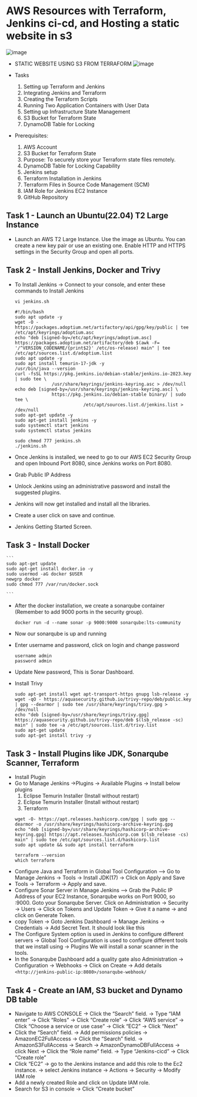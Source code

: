 # AWS Resources with Terraform, Jenkins ci-cd, and Hosting a static website in s3

   ![image](https://github.com/574n13y/Aws/assets/35293085/ac78fb9b-8eb0-41f5-898a-61f49ab8fd2e)

 - STATIC WEBSITE USING S3 FROM TERRAFORM
   ![image](https://github.com/574n13y/Aws/assets/35293085/7f530aee-cb7f-4381-a6c2-5af37f4ba900)

 - Tasks
   1. Setting up Terraform and Jenkins
   2. Integrating Jenkins and Terraform
   3. Creating the Terraform Scripts
   4. Running Two Application Containers with User Data
   5. Setting up Infrastructure State Management
   6. S3 Bucket for Terraform State
   7. DynamoDB Table for Locking

 - Prerequisites:
   1. AWS Account
   2. S3 Bucket for Terraform State
   3. Purpose: To securely store your Terraform state files remotely.
   4. DynamoDB Table for Locking Capability
   5. Jenkins setup
   6. Terraform Installation in Jenkins
   7. Terraform Files in Source Code Management (SCM)
   8. IAM Role for Jenkins EC2 Instance
   9. GitHub Repository
  

## Task 1 - Launch an Ubuntu(22.04) T2 Large Instance
  - Launch an AWS T2 Large Instance. Use the image as Ubuntu. You can create a new key pair or use an existing one. Enable HTTP and HTTPS settings in the Security Group and open all ports.

## Task 2 - Install Jenkins, Docker and Trivy
  - To Install Jenkins -> Connect to your console, and enter these commands to Install Jenkins
    ```
    vi jenkins.sh
    ```

    ```
    #!/bin/bash
    sudo apt update -y
    wget -O - https://packages.adoptium.net/artifactory/api/gpg/key/public | tee /etc/apt/keyrings/adoptium.asc
    echo "deb [signed-by=/etc/apt/keyrings/adoptium.asc] https://packages.adoptium.net/artifactory/deb $(awk -F= '/^VERSION_CODENAME/{print$2}' /etc/os-release) main" | tee /etc/apt/sources.list.d/adoptium.list
    sudo apt update -y
    sudo apt install temurin-17-jdk -y
    /usr/bin/java --version
    curl -fsSL https://pkg.jenkins.io/debian-stable/jenkins.io-2023.key | sudo tee \
                  /usr/share/keyrings/jenkins-keyring.asc > /dev/null
    echo deb [signed-by=/usr/share/keyrings/jenkins-keyring.asc] \
                  https://pkg.jenkins.io/debian-stable binary/ | sudo tee \
                              /etc/apt/sources.list.d/jenkins.list > /dev/null
    sudo apt-get update -y
    sudo apt-get install jenkins -y
    sudo systemctl start jenkins
    sudo systemctl status jenkins
    
    ```

    ```
    sudo chmod 777 jenkins.sh
    ./jenkins.sh
    ```
  - Once Jenkins is installed, we need to go to our AWS EC2 Security Group and open Inbound Port 8080, since Jenkins works on Port 8080.
  - Grab Public IP Address
  - Unlock Jenkins using an administrative password and install the suggested plugins.
  - Jenkins will now get installed and install all the libraries.
  - Create a user click on save and continue.
  - Jenkins Getting Started Screen.

## Task 3 - Install Docker
    ```
    sudo apt-get update 
    sudo apt-get install docker.io -y 
    sudo usermod -aG docker $USER 
    newgrp docker 
    sudo chmod 777 /var/run/docker.sock
    
    ```
  - After the docker installation, we create a sonarqube container (Remember to add 9000 ports in the security group).
    
    ```
    docker run -d --name sonar -p 9000:9000 sonarqube:lts-community
    ```
  - Now our sonarqube is up and running
  - Enter username and password, click on login and change password
    ```
    username admin
    password admin
    ```
  - Update New password, This is Sonar Dashboard.
  - Install Trivy
    ```
    sudo apt-get install wget apt-transport-https gnupg lsb-release -y
    wget -qO - https://aquasecurity.github.io/trivy-repo/deb/public.key | gpg --dearmor | sudo tee /usr/share/keyrings/trivy.gpg > /dev/null
    echo "deb [signed-by=/usr/share/keyrings/trivy.gpg] https://aquasecurity.github.io/trivy-repo/deb $(lsb_release -sc) main" | sudo tee -a /etc/apt/sources.list.d/trivy.list
    sudo apt-get update
    sudo apt-get install trivy -y
    ```

## Task 3 - Install Plugins like JDK, Sonarqube Scanner, Terraform
 - Install Plugin
 - Go to Manage Jenkins →Plugins → Available Plugins → Install below plugins
   1. Eclipse Temurin Installer (Install without restart)
   2. Eclipse Temurin Installer (Install without restart)
   3. Terraform
   ```
   wget -O- https://apt.releases.hashicorp.com/gpg | sudo gpg --dearmor -o /usr/share/keyrings/hashicorp-archive-keyring.gpg
   echo "deb [signed-by=/usr/share/keyrings/hashicorp-archive-keyring.gpg] https://apt.releases.hashicorp.com $(lsb_release -cs) main" | sudo tee /etc/apt/sources.list.d/hashicorp.list
   sudo apt update && sudo apt install terraform
   ```
   ```
   terraform --version
   which terraform
   ```
  - Configure Java and Terraform in Global Tool Configuration --> Go to Manage Jenkins → Tools → Install JDK(17) → Click on Apply and Save
  - Tools → Terraform -> Apply and save.
  - Configure Sonar Server in Manage Jenkins --> Grab the Public IP Address of your EC2 Instance, Sonarqube works on Port 9000, so <Public IP>:9000. Goto your Sonarqube Server. Click on Administration → Security → Users → Click on Tokens and Update Token → Give it a 
    name → and click on Generate Token.
  - copy Token → Goto Jenkins Dashboard → Manage Jenkins → Credentials → Add Secret Text. It should look like this
  - The Configure System option is used in Jenkins to configure different servers → Global Tool Configuration is used to configure different tools that we install using → Plugins We will install a sonar scanner in the tools.
  - In the Sonarqube Dashboard add a quality gate also Administration → Configuration → Webhooks → Click on Create → Add details
    `
    <http://jenkins-public-ip:8080>/sonarqube-webhook/
    `

## Task 4 -  Create an IAM, S3 bucket and Dynamo DB table
  - Navigate to AWS CONSOLE -> Click the “Search” field. -> Type “IAM enter” -> Click “Roles” -> Click “Create role” -> Click “AWS service”  -> Click “Choose a service or use case” -> Click “EC2” -> Click “Next”
  - Click the “Search” field. -> Add permissions policies -> AmazonEC2FullAccess -> Click the “Search” field. -> AmazonS3FullAccess -> Search -> AmazonDynamoDBFullAccess -> click Next -> Click the “Role name” field. -> Type “Jenkins-cicd” -> Click “Create role”
  - Click “EC2” -> go to the Jenkins instance and add this role to the Ec2 instance. -> select Jenkins instance → Actions → Security → Modify IAM role
  - Add a newly created Role and click on Update IAM role.
  - Search for S3 in console -> Click “Create bucket” 























 














       





 
